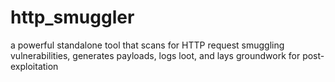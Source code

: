 # http_smuggler
a powerful standalone tool that scans for HTTP request smuggling vulnerabilities, generates payloads, logs loot, and lays groundwork for post-exploitation


